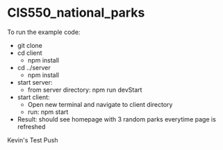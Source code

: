 # CIS550_national_parks

To run the example code:
- git clone <main branch>
- cd client
  - npm install
- cd ../server
  - npm install
- start server: 
  - from server directory: npm run devStart
- start client: 
  - Open new terminal and navigate to client directory 
  - run: npm start  
- Result: should see homepage with 3 random parks everytime page is refreshed


Kevin's Test Push
